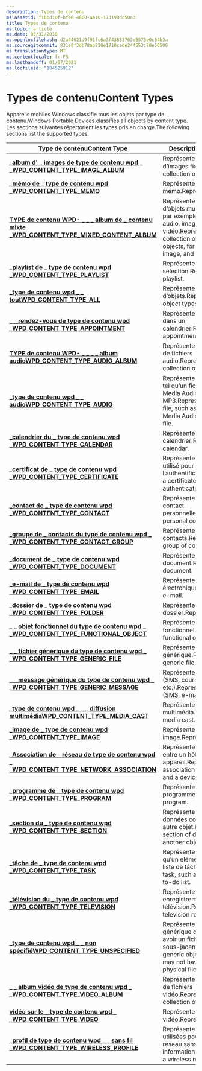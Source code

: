 ```yaml
---
description: Types de contenu
ms.assetid: f1bbd10f-bfe8-4860-aa10-17d198dc50a3
title: Types de contenu
ms.topic: article
ms.date: 05/31/2018
ms.openlocfilehash: d2a44021d9f91fc6a3f43853763e5573e0c64b3a
ms.sourcegitcommit: 831e8f3db78ab820e1710cede244553c70e50500
ms.translationtype: MT
ms.contentlocale: fr-FR
ms.lasthandoff: 01/07/2021
ms.locfileid: "104525912"
---
```

# <a name="content-types"></a><span data-ttu-id="362aa-103">Types de contenu</span><span class="sxs-lookup"><span data-stu-id="362aa-103">Content Types</span></span>

<span data-ttu-id="362aa-104">Appareils mobiles Windows classifie tous les objets par type de contenu.</span><span class="sxs-lookup"><span data-stu-id="362aa-104">Windows Portable Devices classifies all objects by content type.</span></span> <span data-ttu-id="362aa-105">Les sections suivantes répertorient les types pris en charge.</span><span class="sxs-lookup"><span data-stu-id="362aa-105">The following sections list the supported types.</span></span>



| <span data-ttu-id="362aa-106">Type de contenu</span><span class="sxs-lookup"><span data-stu-id="362aa-106">Content Type</span></span>                                                                              | <span data-ttu-id="362aa-107">Description</span><span class="sxs-lookup"><span data-stu-id="362aa-107">Description</span></span>                                                                                 |
|-------------------------------------------------------------------------------------------|---------------------------------------------------------------------------------------------|
| [<span data-ttu-id="362aa-108">**\_album d' \_ images de type de contenu wpd \_ \_**</span><span class="sxs-lookup"><span data-stu-id="362aa-108">**WPD\_CONTENT\_TYPE\_IMAGE\_ALBUM**</span></span>](wpd-content-type-image-album.md)                  | <span data-ttu-id="362aa-109">Représente une collection d’images fixes.</span><span class="sxs-lookup"><span data-stu-id="362aa-109">Represents a collection of still images.</span></span>                                                    |
| [<span data-ttu-id="362aa-110">**\_mémo de \_ type de contenu wpd \_**</span><span class="sxs-lookup"><span data-stu-id="362aa-110">**WPD\_CONTENT\_TYPE\_MEMO**</span></span>](wpd-content-type-memo.md)                                 | <span data-ttu-id="362aa-111">Représente un mémo.</span><span class="sxs-lookup"><span data-stu-id="362aa-111">Represents a memo.</span></span>                                                                          |
| [<span data-ttu-id="362aa-112">**TYPE de contenu WPD- \_ \_ \_ album de \_ contenu mixte \_**</span><span class="sxs-lookup"><span data-stu-id="362aa-112">**WPD\_CONTENT\_TYPE\_MIXED\_CONTENT\_ALBUM**</span></span>](wpd-content-type-mixed-content-album.md) | <span data-ttu-id="362aa-113">Représente une collection d’objets multimédias mixtes, par exemple, des fichiers audio, image et vidéo.</span><span class="sxs-lookup"><span data-stu-id="362aa-113">Represents a collection of mixed media objects, for example, audio, image, and video files.</span></span> |
| [<span data-ttu-id="362aa-114">**\_playlist de \_ type de contenu wpd \_**</span><span class="sxs-lookup"><span data-stu-id="362aa-114">**WPD\_CONTENT\_TYPE\_PLAYLIST**</span></span>](wpd-content-type-playlist.md)                         | <span data-ttu-id="362aa-115">Représente une sélection.</span><span class="sxs-lookup"><span data-stu-id="362aa-115">Represents a playlist.</span></span>                                                                      |
| [<span data-ttu-id="362aa-116">**\_type de contenu wpd \_ \_ tout**</span><span class="sxs-lookup"><span data-stu-id="362aa-116">**WPD\_CONTENT\_TYPE\_ALL**</span></span>](wpd-content-type-all.md)                                   | <span data-ttu-id="362aa-117">Représente tous les types d’objets.</span><span class="sxs-lookup"><span data-stu-id="362aa-117">Represents all object types.</span></span>                                                                |
| [<span data-ttu-id="362aa-118">**\_ \_ rendez-vous de type de contenu wpd \_**</span><span class="sxs-lookup"><span data-stu-id="362aa-118">**WPD\_CONTENT\_TYPE\_APPOINTMENT**</span></span>](wpd-content-type-appointment.md)                   | <span data-ttu-id="362aa-119">Représente un rendez-vous dans un calendrier.</span><span class="sxs-lookup"><span data-stu-id="362aa-119">Represents an appointment in a calendar.</span></span>                                                    |
| [<span data-ttu-id="362aa-120">**TYPE de contenu WPD- \_ \_ \_ \_ album audio**</span><span class="sxs-lookup"><span data-stu-id="362aa-120">**WPD\_CONTENT\_TYPE\_AUDIO\_ALBUM**</span></span>](wpd-content-type-audio-album.md)                  | <span data-ttu-id="362aa-121">Représente une collection de fichiers audio.</span><span class="sxs-lookup"><span data-stu-id="362aa-121">Represents a collection of audio files.</span></span>                                                     |
| [<span data-ttu-id="362aa-122">**\_type de contenu wpd \_ \_ audio**</span><span class="sxs-lookup"><span data-stu-id="362aa-122">**WPD\_CONTENT\_TYPE\_AUDIO**</span></span>](wpd-content-type-audio.md)                               | <span data-ttu-id="362aa-123">Représente un fichier audio, tel qu’un fichier Windows Media Audio (WMA) ou MP3.</span><span class="sxs-lookup"><span data-stu-id="362aa-123">Represents an audio file, such as a Windows Media Audio (WMA) or MP3 file.</span></span>                  |
| [<span data-ttu-id="362aa-124">**\_calendrier du \_ type de contenu wpd \_**</span><span class="sxs-lookup"><span data-stu-id="362aa-124">**WPD\_CONTENT\_TYPE\_CALENDAR**</span></span>](wpd-content-type-calendar.md)                         | <span data-ttu-id="362aa-125">Représente un calendrier.</span><span class="sxs-lookup"><span data-stu-id="362aa-125">Represents a calendar.</span></span>                                                                      |
| [<span data-ttu-id="362aa-126">**\_certificat de \_ type de contenu wpd \_**</span><span class="sxs-lookup"><span data-stu-id="362aa-126">**WPD\_CONTENT\_TYPE\_CERTIFICATE**</span></span>](wpd-content-type-certificate.md)                   | <span data-ttu-id="362aa-127">Représente un certificat utilisé pour l’authentification.</span><span class="sxs-lookup"><span data-stu-id="362aa-127">Represents a certificate used for authentication.</span></span>                                           |
| [<span data-ttu-id="362aa-128">**\_contact de \_ type de contenu wpd \_**</span><span class="sxs-lookup"><span data-stu-id="362aa-128">**WPD\_CONTENT\_TYPE\_CONTACT**</span></span>](wpd-content-type-contact.md)                           | <span data-ttu-id="362aa-129">Représente des données de contact personnelles.</span><span class="sxs-lookup"><span data-stu-id="362aa-129">Represents personal contact data.</span></span>                                                           |
| [<span data-ttu-id="362aa-130">**\_groupe de \_ contacts du type de contenu wpd \_ \_**</span><span class="sxs-lookup"><span data-stu-id="362aa-130">**WPD\_CONTENT\_TYPE\_CONTACT\_GROUP**</span></span>](wpd-content-type-contact-group.md)              | <span data-ttu-id="362aa-131">Représente un groupe de contacts.</span><span class="sxs-lookup"><span data-stu-id="362aa-131">Represents a group of contacts.</span></span>                                                             |
| [<span data-ttu-id="362aa-132">**\_document de \_ type de contenu wpd \_**</span><span class="sxs-lookup"><span data-stu-id="362aa-132">**WPD\_CONTENT\_TYPE\_DOCUMENT**</span></span>](wpd-content-type-document.md)                         | <span data-ttu-id="362aa-133">Représente un document.</span><span class="sxs-lookup"><span data-stu-id="362aa-133">Represents a document.</span></span>                                                                      |
| [<span data-ttu-id="362aa-134">**\_e-mail de \_ type de contenu wpd \_**</span><span class="sxs-lookup"><span data-stu-id="362aa-134">**WPD\_CONTENT\_TYPE\_EMAIL**</span></span>](wpd-content-type-email.md)                               | <span data-ttu-id="362aa-135">Représente un message électronique.</span><span class="sxs-lookup"><span data-stu-id="362aa-135">Represents an e-mail.</span></span>                                                                       |
| [<span data-ttu-id="362aa-136">**\_dossier de \_ type de contenu wpd \_**</span><span class="sxs-lookup"><span data-stu-id="362aa-136">**WPD\_CONTENT\_TYPE\_FOLDER**</span></span>](wpd-content-type-folder.md)                             | <span data-ttu-id="362aa-137">Représente un dossier.</span><span class="sxs-lookup"><span data-stu-id="362aa-137">Represents a folder.</span></span>                                                                        |
| [<span data-ttu-id="362aa-138">**\_ \_ objet fonctionnel du type de contenu wpd \_ \_**</span><span class="sxs-lookup"><span data-stu-id="362aa-138">**WPD\_CONTENT\_TYPE\_FUNCTIONAL\_OBJECT**</span></span>](wpd-content-type-functional-object.md)      | <span data-ttu-id="362aa-139">Représente un objet fonctionnel.</span><span class="sxs-lookup"><span data-stu-id="362aa-139">Represents a functional object.</span></span>                                                             |
| [<span data-ttu-id="362aa-140">**\_ \_ fichier générique du type de contenu wpd \_ \_**</span><span class="sxs-lookup"><span data-stu-id="362aa-140">**WPD\_CONTENT\_TYPE\_GENERIC\_FILE**</span></span>](wpd-content-type-generic-file.md)                | <span data-ttu-id="362aa-141">Représente un fichier générique.</span><span class="sxs-lookup"><span data-stu-id="362aa-141">Represents a generic file.</span></span>                                                                  |
| [<span data-ttu-id="362aa-142">**\_ \_ message générique du type de contenu wpd \_ \_**</span><span class="sxs-lookup"><span data-stu-id="362aa-142">**WPD\_CONTENT\_TYPE\_GENERIC\_MESSAGE**</span></span>](wpd-content-type-generic-message.md)          | <span data-ttu-id="362aa-143">Représente un message (SMS, courrier électronique, etc.).</span><span class="sxs-lookup"><span data-stu-id="362aa-143">Represents a message (SMS, e-mail, and so on).</span></span>                                              |
| [<span data-ttu-id="362aa-144">**\_type de contenu wpd \_ \_ \_ diffusion multimédia**</span><span class="sxs-lookup"><span data-stu-id="362aa-144">**WPD\_CONTENT\_TYPE\_MEDIA\_CAST**</span></span>](wpd-content-type-media-cast.md)                    | <span data-ttu-id="362aa-145">Représente un cast multimédia.</span><span class="sxs-lookup"><span data-stu-id="362aa-145">Represents a media cast.</span></span>                                                                    |
| [<span data-ttu-id="362aa-146">**\_image de \_ type de contenu wpd \_**</span><span class="sxs-lookup"><span data-stu-id="362aa-146">**WPD\_CONTENT\_TYPE\_IMAGE**</span></span>](wpd-content-type-image.md)                               | <span data-ttu-id="362aa-147">Représente une image.</span><span class="sxs-lookup"><span data-stu-id="362aa-147">Represents an image.</span></span>                                                                        |
| [<span data-ttu-id="362aa-148">**\_Association de \_ réseau de type de contenu wpd \_ \_**</span><span class="sxs-lookup"><span data-stu-id="362aa-148">**WPD\_CONTENT\_TYPE\_NETWORK\_ASSOCIATION**</span></span>](wpd-content-type-network-association.md)  | <span data-ttu-id="362aa-149">Représente une association entre un hôte et un appareil.</span><span class="sxs-lookup"><span data-stu-id="362aa-149">Represents an association between a host and a device.</span></span>                                      |
| [<span data-ttu-id="362aa-150">**\_programme de \_ type de contenu wpd \_**</span><span class="sxs-lookup"><span data-stu-id="362aa-150">**WPD\_CONTENT\_TYPE\_PROGRAM**</span></span>](wpd-content-type-program.md)                           | <span data-ttu-id="362aa-151">Représente un programme.</span><span class="sxs-lookup"><span data-stu-id="362aa-151">Represents a program.</span></span>                                                                       |
| [<span data-ttu-id="362aa-152">**\_section du \_ type de contenu wpd \_**</span><span class="sxs-lookup"><span data-stu-id="362aa-152">**WPD\_CONTENT\_TYPE\_SECTION**</span></span>](wpd-content-type-section.md)                           | <span data-ttu-id="362aa-153">Représente une section de données contenue dans un autre objet.</span><span class="sxs-lookup"><span data-stu-id="362aa-153">Represents a section of data contained in another object.</span></span>                                   |
| [<span data-ttu-id="362aa-154">**\_tâche de \_ type de contenu wpd \_**</span><span class="sxs-lookup"><span data-stu-id="362aa-154">**WPD\_CONTENT\_TYPE\_TASK**</span></span>](wpd-content-type-task.md)                                 | <span data-ttu-id="362aa-155">Représente une tâche, telle qu’un élément dans une liste de tâches.</span><span class="sxs-lookup"><span data-stu-id="362aa-155">Represents a task, such as an item in a to-do list.</span></span>                                         |
| [<span data-ttu-id="362aa-156">**\_télévision du \_ type de contenu wpd \_**</span><span class="sxs-lookup"><span data-stu-id="362aa-156">**WPD\_CONTENT\_TYPE\_TELEVISION**</span></span>](wpd-content-type-television.md)                     | <span data-ttu-id="362aa-157">Représente un enregistrement de télévision.</span><span class="sxs-lookup"><span data-stu-id="362aa-157">Represents a television recording.</span></span>                                                          |
| [<span data-ttu-id="362aa-158">**\_type de contenu wpd \_ \_ non spécifié**</span><span class="sxs-lookup"><span data-stu-id="362aa-158">**WPD\_CONTENT\_TYPE\_UNSPECIFIED**</span></span>](wpd-content-type-unspecified.md)                   | <span data-ttu-id="362aa-159">Représente un objet générique qui peut ou non avoir un fichier physique sous-jacent.</span><span class="sxs-lookup"><span data-stu-id="362aa-159">Represents a generic object that may or may not have an underlying physical file.</span></span>           |
| [<span data-ttu-id="362aa-160">**\_ \_ album vidéo de type de contenu wpd \_ \_**</span><span class="sxs-lookup"><span data-stu-id="362aa-160">**WPD\_CONTENT\_TYPE\_VIDEO\_ALBUM**</span></span>](wpd-content-type-video-album.md)                  | <span data-ttu-id="362aa-161">Représente une collection de fichiers vidéo.</span><span class="sxs-lookup"><span data-stu-id="362aa-161">Represents a collection of video files.</span></span>                                                     |
| [<span data-ttu-id="362aa-162">**vidéo sur le \_ type de contenu wpd \_ \_**</span><span class="sxs-lookup"><span data-stu-id="362aa-162">**WPD\_CONTENT\_TYPE\_VIDEO**</span></span>](wpd-content-type-video.md)                               | <span data-ttu-id="362aa-163">Représente une vidéo.</span><span class="sxs-lookup"><span data-stu-id="362aa-163">Represents a video.</span></span>                                                                         |
| [<span data-ttu-id="362aa-164">**\_profil de type de contenu wpd \_ \_ sans fil \_**</span><span class="sxs-lookup"><span data-stu-id="362aa-164">**WPD\_CONTENT\_TYPE\_WIRELESS\_PROFILE**</span></span>](wpd-content-type-wireless-profile.md)        | <span data-ttu-id="362aa-165">Représente les informations utilisées pour accéder à un réseau sans fil.</span><span class="sxs-lookup"><span data-stu-id="362aa-165">Represents information used to access a wireless network.</span></span>                                   |



 

 

 




